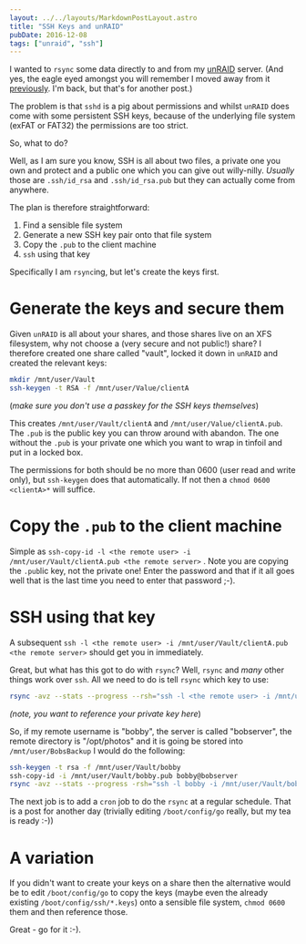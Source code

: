 ```yaml
---
layout: ../../layouts/MarkdownPostLayout.astro
title: "SSH Keys and unRAID"
pubDate: 2016-12-08
tags: ["unraid", "ssh"]
---
```


I wanted to `rsync` some data directly to and from my [unRAID](https://lime-technology.com) server. (And yes, the eagle eyed amongst you will remember I moved away from it [previously](https://colinyates.co.uk/posts-output/2016-11-18-nas-fun/). I'm back, but that's for another post.)

The problem is that `sshd` is a pig about permissions and whilst `unRAID` does come with some persistent SSH keys, because of the underlying file system (exFAT or FAT32) the permissions are too strict.

So, what to do?

Well, as I am sure you know, SSH is all about two files, a private one you own and protect and a public one which you can give out willy-nilly. _Usually_ those are `.ssh/id_rsa` and `.ssh/id_rsa.pub` but they can actually come from anywhere.

The plan is therefore straightforward:

1. Find a sensible file system
2. Generate a new SSH key pair onto that file system
3. Copy the `.pub` to the client machine
4. `ssh` using that key

Specifically I am `rsync`ing, but let's create the keys first.

# Generate the keys and secure them

Given `unRAID` is all about your shares, and those shares live on an XFS filesystem, why not choose a (very secure and not public!) share? I therefore created one share called "vault", locked it down in `unRAID` and created the relevant keys:

```bash
mkdir /mnt/user/Vault
ssh-keygen -t RSA -f /mnt/user/Value/clientA
```

(_make sure you don't use a passkey for the SSH keys themselves_)

This creates `/mnt/user/Vault/clientA` and `/mnt/user/Value/clientA.pub`. The `.pub` is the public key you can throw around with abandon. The one without the `.pub` is your private one which you want to wrap in tinfoil and put in a locked box.

The permissions for both should be no more than 0600 (user read and write only), but `ssh-keygen` does that automatically. If not then a `chmod 0600 <clientA>*` will suffice.

# Copy the `.pub` to the client machine

Simple as `ssh-copy-id -l <the remote user> -i /mnt/user/Vault/clientA.pub <the remote server>` . Note you are copying the `.pub`lic key, not the private one! Enter the password and that if it all goes well that is the last time you need to enter that password ;-).

# SSH using that key

A subsequent `ssh -l <the remote user> -i /mnt/user/Vault/clientA.pub <the remote server>` should get you in immediately.

Great, but what has this got to do with `rsync`? Well, `rsync` and _many_ other things work over `ssh`. All we need to do is tell `rsync` which key to use:

```bash
rsync -avz --stats --progress --rsh="ssh -l <the remote user> -i /mnt/user/Vault/clientA" <the remote IP>:<the path you want to retrieve> <the local dir the remote dir will sync to>
```

_(note, you want to reference your private key here_)

So, if my remote username is "bobby", the server is called "bobserver", the remote directory is "/opt/photos" and it is going be stored into `/mnt/user/BobsBackup` I would do the following:

```bash
ssh-keygen -t rsa -f /mnt/user/Vault/bobby
ssh-copy-id -i /mnt/user/Vault/bobby.pub bobby@bobserver
rsync -avz --stats --progress -rsh="ssh -l bobby -i /mnt/user/Vault/bobby" bobserver:/opt/photos /mnt/user/BobsBackup
```

The next job is to add a `cron` job to do the `rsync` at a regular schedule. That is a post for another day (trivially editing `/boot/config/go` really, but my tea is ready :-))

# A variation

If you didn't want to create your keys on a share then the alternative would be to edit `/boot/config/go` to copy the keys (maybe even the already existing `/boot/config/ssh/*.keys`) onto a sensible file system, `chmod 0600` them and then reference those.

Great - go for it :-).
